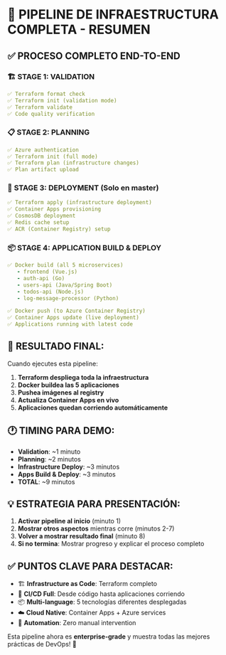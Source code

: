 # 🚀 PIPELINE DE INFRAESTRUCTURA COMPLETA - RESUMEN

## ✅ PROCESO COMPLETO END-TO-END

### 🏗️ **STAGE 1: VALIDATION**
```yaml
✅ Terraform format check
✅ Terraform init (validation mode) 
✅ Terraform validate
✅ Code quality verification
```

### 📋 **STAGE 2: PLANNING**
```yaml
✅ Azure authentication
✅ Terraform init (full mode)
✅ Terraform plan (infrastructure changes)
✅ Plan artifact upload
```

### 🚀 **STAGE 3: DEPLOYMENT** (Solo en master)
```yaml
✅ Terraform apply (infrastructure deployment)
✅ Container Apps provisioning
✅ CosmosDB deployment  
✅ Redis cache setup
✅ ACR (Container Registry) setup
```

### 📦 **STAGE 4: APPLICATION BUILD & DEPLOY**
```yaml
✅ Docker build (all 5 microservices)
   - frontend (Vue.js)
   - auth-api (Go)
   - users-api (Java/Spring Boot)  
   - todos-api (Node.js)
   - log-message-processor (Python)

✅ Docker push (to Azure Container Registry)
✅ Container Apps update (live deployment)
✅ Applications running with latest code
```

## 🎯 **RESULTADO FINAL:**

Cuando ejecutes esta pipeline:

1. **Terraform despliega toda la infraestructura**
2. **Docker buildea las 5 aplicaciones** 
3. **Pushea imágenes al registry**
4. **Actualiza Container Apps en vivo**
5. **Aplicaciones quedan corriendo automáticamente**

## 🕐 **TIMING PARA DEMO:**

- **Validation**: ~1 minuto
- **Planning**: ~2 minutos  
- **Infrastructure Deploy**: ~3 minutos
- **Apps Build & Deploy**: ~3 minutos
- **TOTAL**: ~9 minutos

## 💡 **ESTRATEGIA PARA PRESENTACIÓN:**

1. **Activar pipeline al inicio** (minuto 1)
2. **Mostrar otros aspectos** mientras corre (minutos 2-7)
3. **Volver a mostrar resultado final** (minuto 8)
4. **Si no termina**: Mostrar progreso y explicar el proceso completo

## ✅ **PUNTOS CLAVE PARA DESTACAR:**

- 🏗️ **Infrastructure as Code**: Terraform completo
- 🚀 **CI/CD Full**: Desde código hasta aplicaciones corriendo
- 📦 **Multi-language**: 5 tecnologías diferentes desplegadas
- ☁️ **Cloud Native**: Container Apps + Azure services
- 🔄 **Automation**: Zero manual intervention

Esta pipeline ahora es **enterprise-grade** y muestra todas las mejores prácticas de DevOps! 🎯